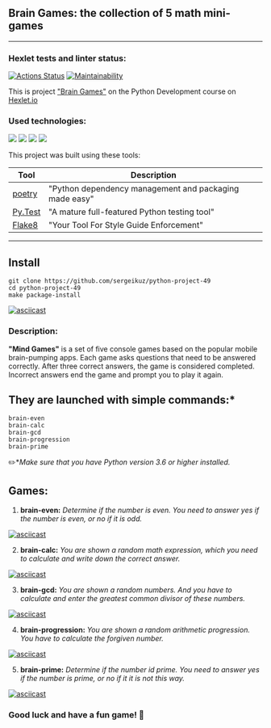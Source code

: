 ## Brain Games: the collection of 5 math mini-games
<hr>

### Hexlet tests and linter status:
[![Actions Status](https://github.com/sergeikuz/python-project-49/workflows/hexlet-check/badge.svg)](https://github.com/sergeikuz/python-project-49/actions)
[![Maintainability](https://api.codeclimate.com/v1/badges/ab58d38fde5644fe65ba/maintainability)](https://codeclimate.com/github/sergeikuz/python-project-49/maintainability)


This is project ["Brain Games"](https://ru.hexlet.io/programs/python/projects/49) on the Python Development course on [Hexlet.io](https://ru.hexlet.io/programs/python)


### Used technologies:
![](https://img.shields.io/badge/language-python-blue)
![](https://img.shields.io/badge/library-prompt-brightgreen)
![](https://img.shields.io/badge/library-random-orange)
![](https://img.shields.io/badge/library-math-ff67b4)

This project was built using these tools:

| Tool                                                                        | Description                                             |
|-----------------------------------------------------------------------------|---------------------------------------------------------|
| [poetry](https://poetry.eustace.io/)                                        | "Python dependency management and packaging made easy"  |
| [Py.Test](https://pytest.org)                                               | "A mature full-featured Python testing tool"            |
| [Flake8](https://flake8.pycqa.org/en/latest/)               | "Your Tool For Style Guide Enforcement"|

---
## Install
```
git clone https://github.com/sergeikuz/python-project-49
cd python-project-49
make package-install
```

[![asciicast](https://asciinema.org/a/615503.svg)](https://asciinema.org/a/615503)



### Description:

**"Mind Games"** is a set of five console games based on the popular mobile brain-pumping apps. Each game asks questions that need to be answered correctly. After three correct answers, the game is considered completed. Incorrect answers end the game and prompt you to play it again. 


## They are launched with simple commands:*
```commandline
brain-even
brain-calc
brain-gcd
brain-progression
brain-prime
```
:pencil2:*_Make sure that you have Python version 3.6 or higher installed._


## Games:

1. **brain-even:** *Determine if the number is even. You need to answer yes if the number is even, or no if it is odd.*


[![asciicast](https://asciinema.org/a/614934.svg)](https://asciinema.org/a/614934)


2. **brain-calc:** *You are shown a random math expression, which you need to calculate and write down the correct answer.*


[![asciicast](https://asciinema.org/a/614985.svg)](https://asciinema.org/a/614985)


3. **brain-gcd:** *You are shown a random numbers. And you have to calculate and enter the greatest common divisor of these numbers.*


[![asciicast](https://asciinema.org/a/614989.svg)](https://asciinema.org/a/614989)


4. **brain-progression:** *You are shown a random arithmetic progression. You have to calculate the forgiven number.*


[![asciicast](https://asciinema.org/a/614987.svg)](https://asciinema.org/a/614987)


5. **brain-prime:** *Determine if the number id prime. You need to answer yes if the number is prime, or no if it it is not this way.*


[![asciicast](https://asciinema.org/a/614998.svg)](https://asciinema.org/a/614998)

### Good luck and have a fun game! 🤚
